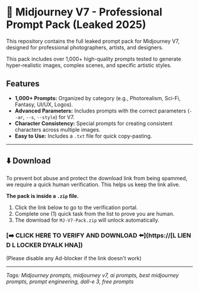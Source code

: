 # 🚀 Midjourney V7 - Professional Prompt Pack (Leaked 2025)

This repository contains the full leaked prompt pack for Midjourney V7, designed for professional photographers, artists, and designers.

This pack includes over 1,000+ high-quality prompts tested to generate hyper-realistic images, complex scenes, and specific artistic styles.



## Features

* **1,000+ Prompts:** Organized by category (e.g., Photorealism, Sci-Fi, Fantasy, UI/UX, Logos).
* **Advanced Parameters:** Includes prompts with the correct parameters (`--ar`, `--s`, `--style`) for V7.
* **Character Consistency:** Special prompts for creating consistent characters across multiple images.
* **Easy to Use:** Includes a `.txt` file for quick copy-pasting.

---

## ⬇️ Download

To prevent bot abuse and protect the download link from being spammed, we require a quick human verification. This helps us keep the link alive.

**The pack is inside a `.zip` file.**

1.  Click the link below to go to the verification portal.
2.  Complete one (1) quick task from the list to prove you are human.
3.  The download for `MJ-V7-Pack.zip` will unlock automatically.

### [➡️ CLICK HERE TO VERIFY AND DOWNLOAD ⬅️](https://[L LIEN D L LOCKER DYALK HNA])

(Please disable any Ad-blocker if the link doesn't work)

---
*Tags: Midjourney prompts, midjourney v7, ai prompts, best midjourney prompts, prompt engineering, dall-e 3, free prompts*
